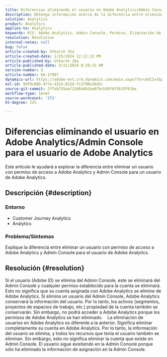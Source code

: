 ```yaml
---
title: Diferencias eliminando el usuario en Adobe Analytics/Admin Console para el usuario de Adobe Analytics
description: Obtenga información acerca de la diferencia entre eliminar un usuario con permiso de acceso a Adobe Analytics y Admin Console para el usuario de Adobe Analytics.
solution: Analytics
product: Analytics
applies-to: Analytics
keywords: KCS, Adobe Analytics, Admin Console, Permiso, Eliminación de usuarios, Eliminación de usuarios
resolution: Resolution
internal-notes: null
bug: false
article-created-by: Utkarsh Jha
article-created-date: 1/25/2024 12:12:13 PM
article-published-by: Utkarsh Jha
article-published-date: 3/21/2024 8:29:31 AM
version-number: 5
article-number: KA-17907
dynamics-url: https://adobe-ent.crm.dynamics.com/main.aspx?forceUCI=1&pagetype=entityrecord&etn=knowledgearticle&id=27a7d5f6-7abb-ee11-a569-6045bd0065b6
exl-id: 9df9c88b-477a-4314-812d-fc2790a36d5c
source-git-commit: 2ffab755aaf12d64db2ee07bcb36f6f3b19761be
workflow-type: tm+mt
source-wordcount: '273'
ht-degree: 22%

---
```


# Diferencias eliminando el usuario en Adobe Analytics/Admin Console para el usuario de Adobe Analytics


Este artículo le ayudará a explorar la diferencia entre eliminar un usuario con permiso de acceso a Adobe Analytics y Admin Console para un usuario de Adobe Analytics.

## Descripción {#description}


### <b>Entorno</b>

- Customer Journey Analytics
- Analytics




### <b>Problema/Síntomas</b>

Explique la diferencia entre eliminar un usuario con permiso de acceso a Adobe Analytics y Admin Console para el usuario de Adobe Analytics.


## Resolución {#resolution}


Si el usuario (Adobe ID) se elimina del Admin Console, este se eliminará del Admin Console y cualquier permiso establecido para la cuenta se eliminará.
Esto no significa que su cuenta asignada con Adobe Analytics se elimine de Adobe Analytics. Si elimina un usuario del Admin Console, Adobe Analytics conservará la información del usuario.
Por lo tanto, los activos (segmentos, proyectos de espacios de trabajo, etc.) propiedad de la cuenta también se conservarán.
Sin embargo, no podrá acceder a Adobe Analytics porque los permisos de Adobe Analytics se han eliminado.
  
La eliminación de usuarios en Adobe Analytics es diferente a la anterior. Significa eliminar completamente su cuenta en Adobe Analytics.
Por lo tanto, la información del usuario se elimina, y todos los recursos que tenía el usuario también se eliminan.
Sin embargo, esto no significa eliminar la cuenta que existe en Admin Console. El usuario sigue existiendo en la Admin Console porque sólo ha eliminado la información de asignación en la Admin Console.
